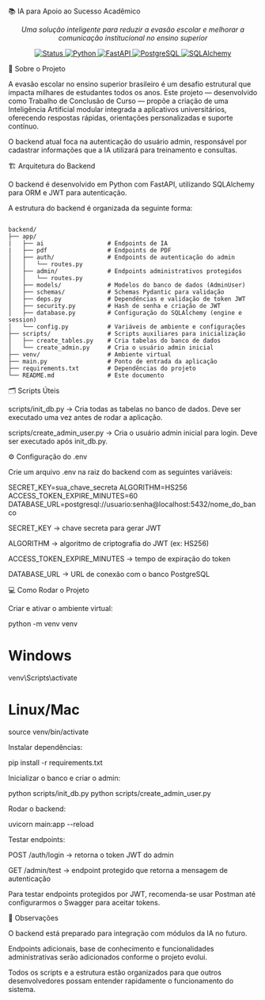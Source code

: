 📚 IA para Apoio ao Sucesso Acadêmico
<p align="center"> <em>Uma solução inteligente para reduzir a evasão escolar e melhorar a comunicação institucional no ensino superior</em> </p> <p align="center"> <a href="#"> <img src="https://img.shields.io/badge/status-em%20desenvolvimento-yellow?style=for-the-badge" alt="Status"> </a> <a href="#"> <img src="https://img.shields.io/badge/python-3.11-blue?style=for-the-badge" alt="Python"> </a> <a href="#"> <img src="https://img.shields.io/badge/fastapi-0.111.1-009688?style=for-the-badge" alt="FastAPI"> </a> <a href="#"> <img src="https://img.shields.io/badge/postgresql-15.4-blue?style=for-the-badge" alt="PostgreSQL"> </a> <a href="#"> <img src="https://img.shields.io/badge/sqlalchemy-2.0.22-4169E1?style=for-the-badge" alt="SQLAlchemy"> </a> </p>
📖 Sobre o Projeto

A evasão escolar no ensino superior brasileiro é um desafio estrutural que impacta milhares de estudantes todos os anos.
Este projeto — desenvolvido como Trabalho de Conclusão de Curso — propõe a criação de uma Inteligência Artificial modular integrada a aplicativos universitários, oferecendo respostas rápidas, orientações personalizadas e suporte contínuo.

O backend atual foca na autenticação do usuário admin, responsável por cadastrar informações que a IA utilizará para treinamento e consultas.

🏗️ Arquitetura do Backend

O backend é desenvolvido em Python com FastAPI, utilizando SQLAlchemy para ORM e JWT para autenticação.

A estrutura do backend é organizada da seguinte forma:

```

backend/
├── app/
|   ├── ai                  # Endpoints de IA
|   ├── pdf                 # Endpoints de PDF
│   ├── auth/               # Endpoints de autenticação do admin
│   │   └── routes.py
│   ├── admin/              # Endpoints administrativos protegidos
│   │   └── routes.py
│   ├── models/             # Modelos do banco de dados (AdminUser)
│   ├── schemas/            # Schemas Pydantic para validação
│   ├── deps.py             # Dependências e validação de token JWT
│   ├── security.py         # Hash de senha e criação de JWT
│   ├── database.py         # Configuração do SQLAlchemy (engine e session)
│   └── config.py           # Variáveis de ambiente e configurações
├── scripts/                # Scripts auxiliares para inicialização
│   ├── create_tables.py    # Cria tabelas do banco de dados
│   └── create_admin.py     # Cria o usuário admin inicial
├── venv/                   # Ambiente virtual
├── main.py                 # Ponto de entrada da aplicação
├── requirements.txt        # Dependências do projeto
└── README.md               # Este documento

```

🗂️ Scripts Úteis

scripts/init_db.py → Cria todas as tabelas no banco de dados. Deve ser executado uma vez antes de rodar a aplicação.

scripts/create_admin_user.py → Cria o usuário admin inicial para login. Deve ser executado após init_db.py.

⚙️ Configuração do .env

Crie um arquivo .env na raiz do backend com as seguintes variáveis:

SECRET_KEY=sua_chave_secreta
ALGORITHM=HS256
ACCESS_TOKEN_EXPIRE_MINUTES=60
DATABASE_URL=postgresql://usuario:senha@localhost:5432/nome_do_banco


SECRET_KEY → chave secreta para gerar JWT

ALGORITHM → algoritmo de criptografia do JWT (ex: HS256)

ACCESS_TOKEN_EXPIRE_MINUTES → tempo de expiração do token

DATABASE_URL → URL de conexão com o banco PostgreSQL

💻 Como Rodar o Projeto

Criar e ativar o ambiente virtual:

python -m venv venv
# Windows
venv\Scripts\activate
# Linux/Mac
source venv/bin/activate


Instalar dependências:

pip install -r requirements.txt


Inicializar o banco e criar o admin:

python scripts/init_db.py
python scripts/create_admin_user.py


Rodar o backend:

uvicorn main:app --reload


Testar endpoints:

POST /auth/login → retorna o token JWT do admin

GET /admin/test → endpoint protegido que retorna a mensagem de autenticação

Para testar endpoints protegidos por JWT, recomenda-se usar Postman até configurarmos o Swagger para aceitar tokens.

📝 Observações

O backend está preparado para integração com módulos da IA no futuro.

Endpoints adicionais, base de conhecimento e funcionalidades administrativas serão adicionados conforme o projeto evolui.

Todos os scripts e a estrutura estão organizados para que outros desenvolvedores possam entender rapidamente o funcionamento do sistema.

